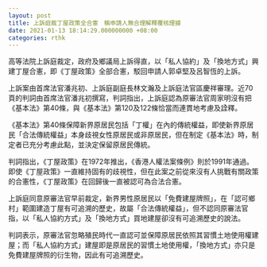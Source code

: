 ```yaml
---
layout: post
title: 上訴庭裁丁屋政策全合憲　稱申請人無合理解釋覆核理據
date: 2021-01-13 18:14:29.000000000 +08:00
categories: rthk
---
```


高等法院上訴庭裁定，政府及鄉議局上訴得直，以「私人協約」及「換地方式」興建丁屋合憲，即《丁屋政策》全部合憲，駁回申請人郭卓堅及呂智恆的上訴。

上訴案由首席法官潘兆初、上訴庭副庭長林文瀚及上訴庭法官區慶祥審理。近70頁的判詞由首席法官潘兆初撰寫，判詞指出，上訴庭認為原審法官周家明沒有把《基本法》第40條，與《基本法》第120及122條恰當而連貫地考慮及詮釋。

《基本法》第40條保障新界原居民包括「丁權」在內的傳統權益，即使新界原居民「合法傳統權益」本身歧視女性原居民或非原居民，但在制定《基本法》時，制定者已充分考慮此點，並決定保留原居民傳統。

判詞指出，《丁屋政策》在1972年推出，《香港人權法案條例》則於1991年通過。即使《丁屋政策》一直維持固有的歧視性，但在此案之前從來沒有人挑戰有關政策的合憲性，《丁屋政策》在回歸後一直被認可為合法合憲。

上訴庭同意原審法官早前裁定，新界男性原居民以「免費建屋牌照」，在「認可鄉村」範圍建造丁屋有可追溯的歷史，故屬「合法傳統權益」，但不認同原審法官指，以「私人協約方式」及「換地方式」買地建屋卻沒有可追溯歷史的說法。

判詞表示，原審法官忽略殖民時代一直認可並保障原居民依照其習慣土地使用權建屋；而「私人協約方式」建屋即是原居民的習慣土地使用權，「換地方式」亦只是免費建屋牌照的衍生物，因此有可追溯歷史。

